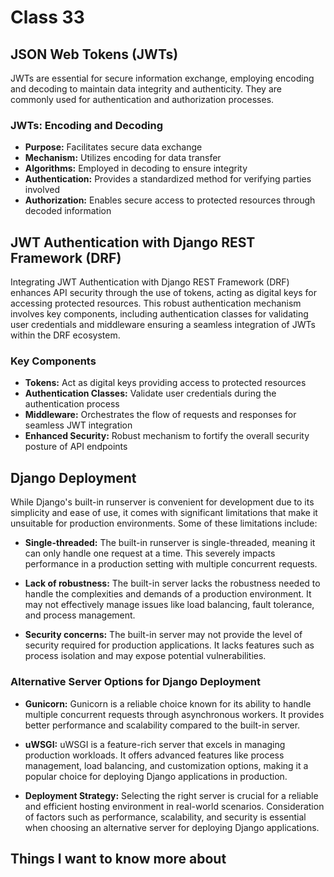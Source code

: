 # Class 33

## JSON Web Tokens (JWTs)
JWTs are essential for secure information exchange, employing encoding and decoding to maintain data integrity and authenticity. They are commonly used for authentication and authorization processes.

### JWTs: Encoding and Decoding
- **Purpose:** Facilitates secure data exchange
- **Mechanism:** Utilizes encoding for data transfer
- **Algorithms:** Employed in decoding to ensure integrity
- **Authentication:** Provides a standardized method for verifying parties involved
- **Authorization:** Enables secure access to protected resources through decoded information

## JWT Authentication with Django REST Framework (DRF)
Integrating JWT Authentication with Django REST Framework (DRF) enhances API security through the use of tokens, acting as digital keys for accessing protected resources. This robust authentication mechanism involves key components, including authentication classes for validating user credentials and middleware ensuring a seamless integration of JWTs within the DRF ecosystem.

### Key Components
- **Tokens:** Act as digital keys providing access to protected resources
- **Authentication Classes:** Validate user credentials during the authentication process
- **Middleware:** Orchestrates the flow of requests and responses for seamless JWT integration
- **Enhanced Security:** Robust mechanism to fortify the overall security posture of API endpoints

## Django Deployment

While Django's built-in runserver is convenient for development due to its simplicity and ease of use, it comes with significant limitations that make it unsuitable for production environments. Some of these limitations include:

- **Single-threaded:** The built-in runserver is single-threaded, meaning it can only handle one request at a time. This severely impacts performance in a production setting with multiple concurrent requests.

- **Lack of robustness:** The built-in server lacks the robustness needed to handle the complexities and demands of a production environment. It may not effectively manage issues like load balancing, fault tolerance, and process management.

- **Security concerns:** The built-in server may not provide the level of security required for production applications. It lacks features such as process isolation and may expose potential vulnerabilities.

### Alternative Server Options for Django Deployment
- **Gunicorn:** Gunicorn is a reliable choice known for its ability to handle multiple concurrent requests through asynchronous workers. It provides better performance and scalability compared to the built-in server.

- **uWSGI:** uWSGI is a feature-rich server that excels in managing production workloads. It offers advanced features like process management, load balancing, and customization options, making it a popular choice for deploying Django applications in production.

- **Deployment Strategy:** Selecting the right server is crucial for a reliable and efficient hosting environment in real-world scenarios. Consideration of factors such as performance, scalability, and security is essential when choosing an alternative server for deploying Django applications.

## Things I want to know more about